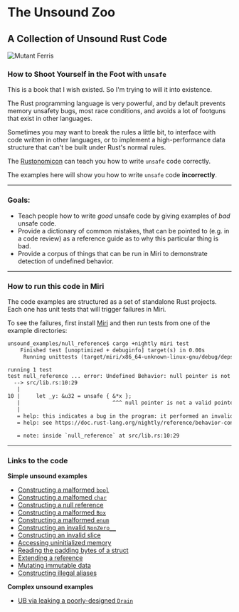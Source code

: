 # The Unsound Zoo
## A Collection of Unsound Rust Code

![Mutant Ferris](https://github.com/ericseppanen/unsound_zoo/raw/assets/ferris-mutant.png)

### How to Shoot Yourself in the Foot with `unsafe`

This is a book that I wish existed. So I'm trying to will it into existence.

The Rust programming language is very powerful, and by default prevents memory unsafety bugs, most race conditions, and avoids a lot of footguns that exist in other languages.

Sometimes you may want to break the rules a little bit, to interface with code written in other languages, or to implement a high-performance data structure that can't be built under Rust's normal rules.

The [Rustonomicon](https://doc.rust-lang.org/nomicon/) can teach you how to write `unsafe` code correctly.

The examples here will show you how to write `unsafe` code **incorrectly**.

----

### Goals:

- Teach people how to write *good* unsafe code by giving examples of *bad* unsafe code.
- Provide a dictionary of common mistakes, that can be pointed to (e.g. in a code review) as a reference guide as to why this particular thing is bad.
- Provide a corpus of things that can be run in Miri to demonstrate detection of undefined behavior.

----

### How to run this code in Miri

The code examples are structured as a set of standalone Rust projects. Each one has unit tests that will trigger failures in Miri.

To see the failures, first install [Miri](https://github.com/rust-lang/miri#readme) and then run tests from one of the example directories:

```txt
unsound_examples/null_reference$ cargo +nightly miri test
    Finished test [unoptimized + debuginfo] target(s) in 0.00s
     Running unittests (target/miri/x86_64-unknown-linux-gnu/debug/deps/null_reference-ae5570a7c650d48f)

running 1 test
test null_reference ... error: Undefined Behavior: null pointer is not a valid pointer for this operation
  --> src/lib.rs:10:29
   |
10 |     let _y: &u32 = unsafe { &*x };
   |                             ^^^ null pointer is not a valid pointer for this operation
   |
   = help: this indicates a bug in the program: it performed an invalid operation, and caused Undefined Behavior
   = help: see https://doc.rust-lang.org/nightly/reference/behavior-considered-undefined.html for further information
           
   = note: inside `null_reference` at src/lib.rs:10:29
```

----

### Links to the code

**Simple unsound examples**

- [Constructing a malformed `bool`](https://github.com/ericseppanen/unsound_zoo/blob/main/unsound_examples/invalid_bool/src/lib.rs)
- [Constructing a malfomed `char`](https://github.com/ericseppanen/unsound_zoo/tree/main/unsound_examples/invalid_char)
- [Constructing a null reference](https://github.com/ericseppanen/unsound_zoo/blob/main/unsound_examples/null_reference/src/lib.rs)
- [Constructing a malformed `Box`](https://github.com/ericseppanen/unsound_zoo/blob/main/unsound_examples/invalid_box/src/lib.rs)
- [Constructing a malformed `enum`](https://github.com/ericseppanen/unsound_zoo/blob/main/unsound_examples/invalid_enum_discriminant/src/lib.rs)
- [Constructing an invalid `NonZero__`](https://github.com/ericseppanen/unsound_zoo/blob/main/unsound_examples/invalid_nonzero/src/lib.rs)
- [Constructing an invalid slice](https://github.com/ericseppanen/unsound_zoo/blob/main/unsound_examples/malformed_slice/src/lib.rs)
- [Accessing uninitialized memory](https://github.com/ericseppanen/unsound_zoo/blob/main/unsound_examples/uninitialized_memory/src/lib.rs)
- [Reading the padding bytes of a struct](https://github.com/ericseppanen/unsound_zoo/blob/main/unsound_examples/read_padding/src/lib.rs)
- [Extending a reference](TODO)
- [Mutating immutable data](TODO)
- [Constructing illegal aliases](TODO)

**Complex unsound examples**

- [UB via leaking a poorly-designed `Drain`](https://github.com/ericseppanen/unsound_zoo/blob/main/unsound_examples/buggy_drain/src/lib.rs)
